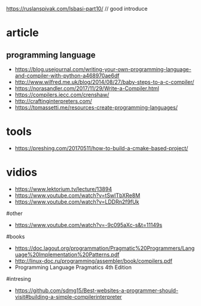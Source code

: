 https://ruslanspivak.com/lsbasi-part10/ // good introduce 



# article 
## programming language
* https://blog.usejournal.com/writing-your-own-programming-language-and-compiler-with-python-a468970ae6df
* http://www.wilfred.me.uk/blog/2014/08/27/baby-steps-to-a-c-compiler/
* https://norasandler.com/2017/11/29/Write-a-Compiler.html
* https://compilers.iecc.com/crenshaw/ 
* http://craftinginterpreters.com/
* https://tomassetti.me/resources-create-programming-languages/

# tools
* https://preshing.com/20170511/how-to-build-a-cmake-based-project/

# vidios
* https://www.lektorium.tv/lecture/13894
* https://www.youtube.com/watch?v=tSwITbXRe8M
* https://www.youtube.com/watch?v=LDDRn2f9fUk

#other
* https://www.youtube.com/watch?v=-9c095aXc-s&t=11149s

#books
* https://doc.lagout.org/programmation/Pragmatic%20Programmers/Language%20Implementation%20Patterns.pdf
* http://linux-doc.ru/programming/assembler/book/compilers.pdf
* Programming Language Pragmatics 4th Edition

#intresing
* https://github.com/sdmg15/Best-websites-a-programmer-should-visit#building-a-simple-compilerinterpreter
